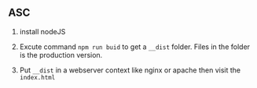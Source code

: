 ## ASC 

1. install nodeJS


2. Excute command `npm run buid` to get a `__dist` folder. Files in the folder is the production version.

3. Put `__dist` in a webserver context like nginx or apache then visit the `index.html`
    